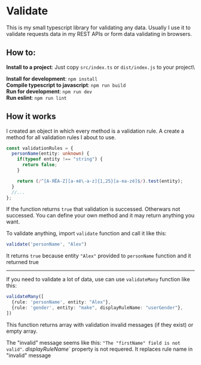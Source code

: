 # Validate

This is my small typescript library for validating any data. Usually I use it to validate requests data in my REST APIs or form data validating in browsers.

## How to:

__Install to a project__: Just copy `src/index.ts` or `dist/index.js` to your project\

__Install for development__: `npm install`\
__Compile typescript to javascript__: `npm run build`\
__Run for development__: `npm run dev`\
__Run eslint__: `npm run lint`

## How it works

I created an object in which every method is a validation rule. A create a method for all validation rules I about to use.

```typescript
const validationRules = {
  personName(entity: unknown) {
    if(typeof entity !== "string") {
      return false;
    }

    return (/^[А-ЯЁA-Z][а-яё\-a-z]{1,25}[а-яa-zё]$/).test(entity);
  }
  //...
};
```

If the function returns `true` that validation is successed. Otherwars not successed. You can define your own method and it may return anything you want.

To validate anything, import `validate` function and call it like this:
```typescript
validate('personName', "Alex")
```

It returns `true` because entity `"Alex"` provided to `personName` function and it returned true

---

If you need to validate a lot of data, use can use `validateMany` function like this:

```typescript
validateMany([
  {rule: 'personName', entity: "Alex"},
  {rule: 'gender', entity: "make", displayRuleName: "userGender"},
])
```

This function returns array with validation invalid messages (if they exist) or empty array.

The "invalid" message seems like this: `"The "firstName" field is not valid"`. _displayRuleName`_ property is not requered. It replaces rule name in "invalid" message